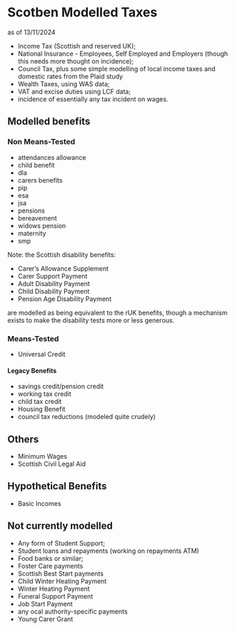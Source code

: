 # Scotben Modelled Taxes

as of 13/11/2024

* Income Tax (Scottish and reserved UK);
* National Insurance - Employees, Self Employed and Employers (though this needs more thought on incidence);
* Council Tax, plus some simple modelling of local income taxes and domestic rates from the Plaid study
* Wealth Taxes, using WAS data;
* VAT and excise duties using LCF data;
* incidence of essentially any tax incident on wages.

## Modelled benefits

### Non Means-Tested

* attendances allowance
* child benefit
* dla
* carers benefits
* pip
* esa
* jsa
* pensions
* bereavement
* widows pension
* maternity
* smp 

Note: the Scottish disability benefits:

* Carer’s Allowance Supplement 
* Carer Support Payment 
* Adult Disability Payment 
* Child Disability Payment 
* Pension Age Disability Payment

 are modelled as being equivalent to the rUK benefits, though a mechanism exists to make the disability tests more or less generous.

### Means-Tested

* Universal Credit

#### Legacy Benefits
    
* savings credit/pension credit
* working tax credit
* child tax credit
* Housing Benefit
* council tax reductions (modeled quite crudely)

## Others

* Minimum Wages
* Scottish Civil Legal Aid

## Hypothetical Benefits

* Basic Incomes

## Not currently modelled

* Any form of Student Support;
* Student loans and repayments (working on repayments ATM)
* Food banks or similar;
* Foster Care payments
* Scottish Best Start payments
* Child Winter Heating Payment
* Winter Heating Payment
* Funeral Support Payment
* Job Start Payment
* any ocal authority-specific payments
* Young Carer Grant